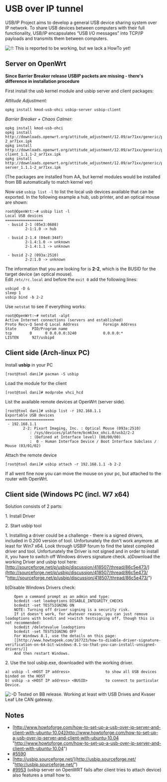 # USB over IP tunnel

USB/IP Project aims to develop a general USB device sharing system over IP network. To share USB devices between computers with their full functionality, USB/IP encapsulates “USB I/O messages” into TCP/IP payloads and transmits them between computers.

![:!:](/lib/images/smileys/exclaim.svg) This is reported to be working, but we lack a HowTo yet!

## Server on OpenWrt

**Since Barrier Breaker release USBIP packets are missing - there's difference in installation procedure**

First install the usb kernel module and usbip server and client packages:

*Attitude Adjustment:*

```
opkg install kmod-usb-ohci usbip-server usbip-client
```

*Barrier Breaker + Chaos Calmer:*

```
opkg install kmod-usb-ohci
opkg install http://downloads.openwrt.org/attitude_adjustment/12.09/ar71xx/generic/packages/usbip_1.1.1-2_ar71xx.ipk
opkg install http://downloads.openwrt.org/attitude_adjustment/12.09/ar71xx/generic/packages/usbip-client_1.1.1-2_ar71xx.ipk
opkg install http://downloads.openwrt.org/attitude_adjustment/12.09/ar71xx/generic/packages/usbip-server_1.1.1-2_ar71xx.ipk
```

(The packages are installed from AA, but kernel modules would be installed from BB automatically to match kernel ver)

Now use `usbip list -l` to list the local usb devices available that can be exported. In the following example a hub, usb printer, and an optical mouse are shown:

```
root@OpenWrt:~# usbip list -l
Local USB devices
=================
 - busid 2-1 (05e3:0608)
         2-1:1.0 -> hub

 - busid 2-1.4 (04e8:344f)
         2-1.4:1.0 -> unknown
         2-1.4:1.1 -> unknown

 - busid 2-2 (093a:2510)
         2-2:1.0 -> unknown
```

The information that you are looking for is **2-2**, which is the BUSID for the target device (an optical mouse).  
Edit `/etc/rc.local` and before the `exit 0` add the following lines:

```
usbipd -D &
sleep 1
usbip bind -b 2-2
```

Use `netstat` to see if everything works:

```
root@OpenWrt:~# netstat -alpt
Active Internet connections (servers and established)
Proto Recv-Q Send-Q Local Address           Foreign Address         State       PID/Program name    
tcp        0      0 0.0.0.0:3240            0.0.0.0:*               LISTEN      927/usbipd
```

## Client side (Arch-linux PC)

Install **usbip** in your PC

```
[root@tool dani]# pacman -S usbip
```

Load the module for the client

```
[root@tool dani]# modprobe vhci_hcd
```

List the available remote devices at OpenWrt (server side).

```
[root@tool dani]# usbip list -r 192.168.1.1
Exportable USB devices
======================
 - 192.168.1.1
        2-2: Pixart Imaging, Inc. : Optical Mouse (093a:2510)
           : /sys/devices/platform/bcm63xx_ohci.0/usb2/2-2
           : (Defined at Interface level) (00/00/00)
           :  0 - Human Interface Device / Boot Interface Subclass / Mouse (03/01/02)
```

Attach the remote device

```
[root@tool dani]# usbip attach -r 192.168.1.1 -b 2-2
```

If all went fine now you can move the mouse on your pc, but attached to the router with OpenWrt.

## Client side (Windows PC (incl. W7 x64)

Solution consists of 2 parts:

1\. Install Driver

2\. Start usbip tool

1\. Installing a driver could be a challenge - there is a signed drivers, included in 0.200 version of tool. Unfortunately the don't work anymore. at least for Win7 x64. Look through USBIP forum to find the latest compiled driver and tool. Unfortunately the Driver is not signed and in order to install it, you have to switch off Windows drivers signature check. a)Download the working Driver and usbip tool here: [http://sourceforge.net/p/usbip/discussion/418507/thread/86c5e473/](http://sourceforge.net/p/usbip/discussion/418507/thread/86c5e473/ "http://sourceforge.net/p/usbip/discussion/418507/thread/86c5e473/")

b)Disable Windows Drivers check:

```
    Open a command prompt as an admin and type:
    bcdedit -set loadoptions DISABLE_INTEGRITY_CHECKS
    bcdedit -set TESTSIGNING ON
    NOTE: Turning off driver signing is a security risk.
    If it doesn't work, for whatever reason, you can just remove loadoptions with bcedit and >switch testsigning off, though this is not recommended:
    bcdedit /deletevalue loadoptions
    bcdedit -set TESTSIGNING OFF
    For Windows 8.1, use the details on this page:
    [[http://www.howtogeek.com/167723/how-to-disable-driver-signature-verification-on-64-bit-windows-8.1-so-that-you-can-install-unsigned-drivers/]]
    And then restart Windows.
```

2\. Use the tool usbip.exe, downloaded with the working driver.

```
a) usbip -l <HOST IP address>                to show all USB devices binded on the HOST
b) usbip -a <HOST IP address> <BUSID>        to connect to particular Device.
```

![:-D](/lib/images/smileys/biggrin.svg) Tested on BB release. Working at least with USB Drives and Kvaser Leaf Lite CAN gateway.

## Notes

- [http://www.howtoforge.com/how-to-set-up-a-usb-over-ip-server-and-client-with-ubuntu-10.04](http://www.howtoforge.com/how-to-set-up-a-usb-over-ip-server-and-client-with-ubuntu-10.04 "http://www.howtoforge.com/how-to-set-up-a-usb-over-ip-server-and-client-with-ubuntu-10.04")
- [#5590](https://dev.openwrt.org/ticket/5590 "https://dev.openwrt.org/ticket/5590")
- [http://usbip.sourceforge.net/](http://usbip.sourceforge.net/ "http://usbip.sourceforge.net/")
- [#9953](https://dev.openwrt.org/ticket/9953 "https://dev.openwrt.org/ticket/9953") (usbip server on OpenWRT fails after client tries to attach device) also features a small how to.
